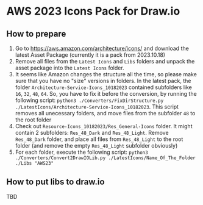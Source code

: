 # AWS 2023 Icons Pack for Draw.io

## How to prepare

1. Go to https://aws.amazon.com/architecture/icons/ and download the latest Asset Package (currently it is a pack from 2023.10.18)
2. Remove all files from the `Latest Icons` and `Libs` folders and unpack the asset package into the `Latest Icons` folder.
3. It seems like Amazon changes the structure all the time, so please make sure that you have no "size" versions in folders. In the latest pack, the folder `Architecture-Service-Icons_10182023` contained subfolders like `16`, `32`, `48`, `64`. So, you have to fix it before the conversion, by running the following script: `python3 ./Converters/FixDirStructure.py ./LatestIcons/Architecture-Service-Icons_10182023`. This script removes all unecessary folders, and move files from the subfolder `48` to the root folder
4. Check out `Resource-Icons_10182023/Res_General-Icons` folder. It might contain 2 subfolders: `Res_48_Dark` and `Res_48_Light`. Remove `Res_48_Dark` folder, and place all files from `Res_48_Light` to the root folder (and remove the empty `Res_48_Light` subfolder obviously)
5. For each folder, execute the following script: `python3 ./Converters/Convert2DrawIOLib.py ./LatestIcons/Name_Of_The_Folder ./Libs "AWS23"`

## How to put libs to draw.io

TBD